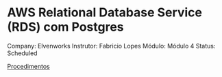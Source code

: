 # AWS Relational Database Service (RDS) com Postgres

Company: Elvenworks
Instrutor: Fabricio Lopes
Módulo: Módulo 4
Status: Scheduled

[Procedimentos](AWS%20Relational%20Database%20Service%20(RDS)%20com%20Postgres%20a0a3afa07e584882854c4d577ab98860/Procedimentos%2054ed289d10384b9da2d7f513348ac6a4.md)